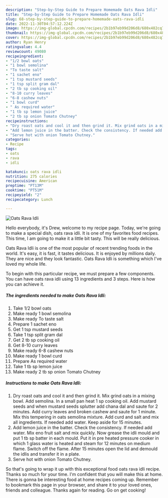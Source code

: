 ```yaml
---
description: "Step-by-Step Guide to Prepare Homemade Oats Rava Idli"
title: "Step-by-Step Guide to Prepare Homemade Oats Rava Idli"
slug: 68-step-by-step-guide-to-prepare-homemade-oats-rava-idli
date: 2022-11-30T04:57:12.224Z
image: https://img-global.cpcdn.com/recipes/2b1b97eb99d206d8/680x482cq70/oats-rava-idli-recipe-main-photo.jpg
thumbnail: https://img-global.cpcdn.com/recipes/2b1b97eb99d206d8/680x482cq70/oats-rava-idli-recipe-main-photo.jpg
cover: https://img-global.cpcdn.com/recipes/2b1b97eb99d206d8/680x482cq70/oats-rava-idli-recipe-main-photo.jpg
author: Ryan Henry
ratingvalue: 4.4
reviewcount: 49080
recipeingredient:
- "1/2 bowl oats"
- "1 bowl semolina"
- "To taste salt"
- "1 sachet eno"
- "1 tsp mustard seeds"
- "1 tsp split gram dal"
- "2 tb sp cooking oil"
- "8-10 curry leaves"
- "6-8 cashew nuts"
- "1 bowl curd"
- " As required water"
- "1 tb sp lemon juice"
- "2 tb sp onion Tomato Chutney"
recipeinstructions:
- "Dry roast oats and cool it and then grind it. Mix grind oats in a mixing bowl. Add semolina. In a small pan heat 1 sp cooking oil. Add mustard seeds and when mustard seeds splutter add chana dal and saute for 2 minutes. Add curry leaves and broken cashew and saute for 1 minute. Mix this tempering in oats semolina mixture. Add curd and salt and mix all ingredients. If needed add water. Keep aside for 15 minutes."
- "Add lemon juice in the batter. Check the consistency. If needed add water. Mix eno fruit salt and mix quickly. Now grease the idli mould and put 1 tb sp batter in each mould. Put it in pre heated pressure cooker in which 1 glass water is heated and steam for 12 minutes on medium flame. Switch off the flame. After 15 minutes open the lid and demould the idlis and transfer it in a plate."
- "Serve hot with onion Tomato Chutney."
categories:
- Recipe
tags:
- oats
- rava
- idli

katakunci: oats rava idli 
nutrition: 275 calories
recipecuisine: American
preptime: "PT13M"
cooktime: "PT51M"
recipeyield: "2"
recipecategory: Lunch

---
```



![Oats Rava Idli](https://img-global.cpcdn.com/recipes/2b1b97eb99d206d8/680x482cq70/oats-rava-idli-recipe-main-photo.jpg)

Hello everybody, it's Drew, welcome to my recipe page. Today, we're going to make a special dish, oats rava idli. It is one of my favorites food recipes. This time, I am going to make it a little bit tasty. This will be really delicious.

Oats Rava Idli is one of the most popular of recent trending foods in the world. It's easy, it is fast, it tastes delicious. It is enjoyed by millions daily. They are nice and they look fantastic. Oats Rava Idli is something which I've loved my whole life.




To begin with this particular recipe, we must prepare a few components. You can have oats rava idli using 13 ingredients and 3 steps. Here is how you can achieve it.

<!--inarticleads1-->

##### The ingredients needed to make Oats Rava Idli:

1. Take 1/2 bowl oats
1. Make ready 1 bowl semolina
1. Make ready To taste salt
1. Prepare 1 sachet eno
1. Get 1 tsp mustard seeds
1. Take 1 tsp split gram dal
1. Get 2 tb sp cooking oil
1. Get 8-10 curry leaves
1. Make ready 6-8 cashew nuts
1. Make ready 1 bowl curd
1. Prepare  As required water
1. Take 1 tb sp lemon juice
1. Make ready 2 tb sp onion Tomato Chutney




<!--inarticleads2-->

##### Instructions to make Oats Rava Idli:

1. Dry roast oats and cool it and then grind it. Mix grind oats in a mixing bowl. Add semolina. In a small pan heat 1 sp cooking oil. Add mustard seeds and when mustard seeds splutter add chana dal and saute for 2 minutes. Add curry leaves and broken cashew and saute for 1 minute. Mix this tempering in oats semolina mixture. Add curd and salt and mix all ingredients. If needed add water. Keep aside for 15 minutes.
1. Add lemon juice in the batter. Check the consistency. If needed add water. Mix eno fruit salt and mix quickly. Now grease the idli mould and put 1 tb sp batter in each mould. Put it in pre heated pressure cooker in which 1 glass water is heated and steam for 12 minutes on medium flame. Switch off the flame. After 15 minutes open the lid and demould the idlis and transfer it in a plate.
1. Serve hot with onion Tomato Chutney.




So that's going to wrap it up with this exceptional food oats rava idli recipe. Thanks so much for your time. I'm confident that you will make this at home. There is gonna be interesting food at home recipes coming up. Remember to bookmark this page in your browser, and share it to your loved ones, friends and colleague. Thanks again for reading. Go on get cooking!
